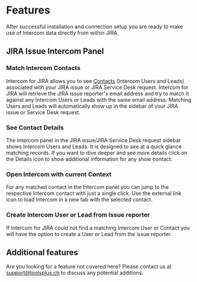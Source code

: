 # Features

After successful installation and connection setup you are ready to make use of Intercom data directly from within JIRA.

## JIRA Issue Intercom Panel

### Match Intercom Contacts

Intercom for JIRA allows you to see [Contacts](/Glossary.md#def-contacts) \(Intercom Users and Leads\) associated with your JIRA issue or JIRA Service Desk request. Intercom for JIRA will retrieve the JIRA issue reporter's email address and try to match it against any Intercom Users or Leads with the same email address. Matching Users and Leads will automatically show up in the sidebar of your JIRA issue or Service Desk request.

### See Contact Details

The Intercom panel in the JIRA issue/JIRA Service Desk request sidebar shows Intercom Users and Leads. It is designed to see at a quick glance matching records. If you want to dive deeper and see more details click on the Details icon to show additional information for any show contact.

### Open Intercom with current Context

For any matched contact in the Intercom panel you can jump to the respective Intercom contact with just a single click. Use the external link icon to load Intercom in a new tab with the selected contact.

### Create Intercom User or Lead from Issue reporter

If Intercom for JIRA could not find a matching Intercom User or Contact you will have the option to create a User or Lead from the issue reporter.

## Additional features

Are you looking for a feature not covered here? Please contact us at [support@toolsplus.ch](mailto:support@toolsplus.ch) to discuss any potential additions.